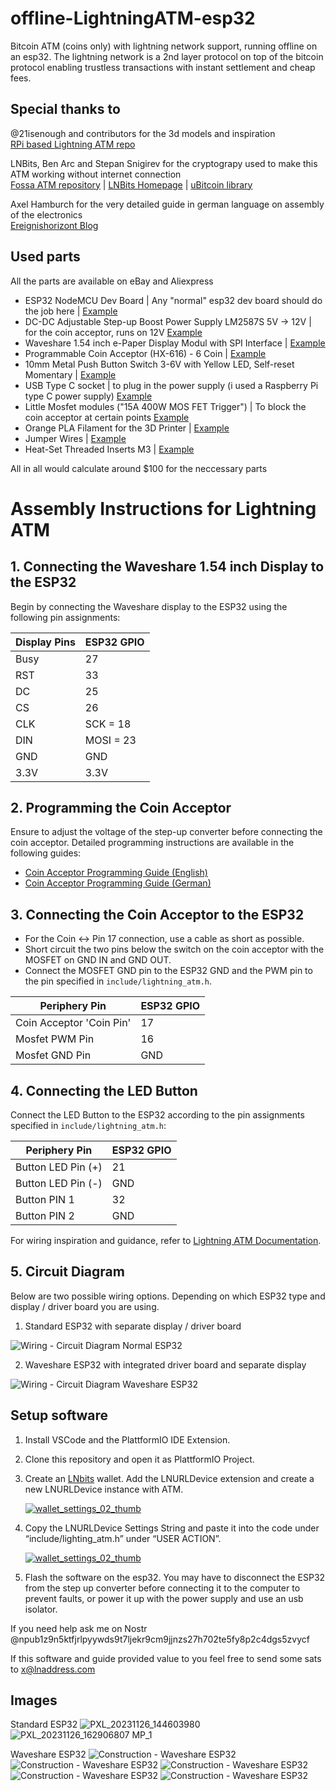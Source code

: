 # offline-LightningATM-esp32
Bitcoin ATM (coins only) with lightning network support, running offline on an esp32. 
The lightning network is a 2nd layer protocol on top of the bitcoin protocol enabling trustless transactions with instant settlement and cheap fees.

## Special thanks to
@21isenough and contributors for the 3d models and inspiration  
[RPi based Lightning ATM repo](https://github.com/21isenough/LightningATM)

LNBits, Ben Arc and Stepan Snigirev for the cryptograpy used to make this ATM working without internet connection  
[Fossa ATM repository](https://github.com/lnbits/fossa) | [LNBits Homepage](https://lnbits.com/) | [uBitcoin library](https://github.com/micro-bitcoin/uBitcoin)

Axel Hamburch for the very detailed guide in german language on assembly of the electronics  
[Ereignishorizont Blog](https://ereignishorizont.xyz/lightning-atm/)

## Used parts
All the parts are available on eBay and Aliexpress

* ESP32 NodeMCU Dev Board | Any "normal" esp32 dev board should do the job here | [Example](https://web.archive.org/web/20231202141343/https://www.berrybase.de/en/esp32-nodemcu-development-board)
* DC-DC Adjustable Step-up Boost Power Supply LM2587S 5V -> 12V | for the coin acceptor, runs on 12V [Example](https://de.aliexpress.com/item/32834930982.html)
* Waveshare 1.54 inch e-Paper Display Modul with SPI Interface | [Example](https://www.waveshare.com/1.54inch-e-paper-module.htm)
* Programmable Coin Acceptor (HX-616) - 6 Coin | [Example](https://de.aliexpress.com/item/1005005203759184.html)
* 10mm Metal Push Button Switch 3-6V with Yellow LED, Self-reset Momentary | [Example](https://de.aliexpress.com/item/1005004527235094.html)
* USB Type C socket | to plug in the power supply (i used a Raspberry Pi type C power supply) [Example](https://de.aliexpress.com/item/1005005347655323.html)
* Little Mosfet modules ("15A 400W MOS FET Trigger") | To block the coin acceptor at certain points [Example](https://de.aliexpress.com/item/33038160184.html)
* Orange PLA Filament for the 3D Printer | [Example](https://us.polymaker.com/products/polylite-pla)
* Jumper Wires | [Example](https://de.aliexpress.com/item/1005005945668553.html)
* Heat-Set Threaded Inserts M3 | [Example](https://www.prusa3d.com/product/threaded-inserts-m3-standard-100-pcs/)

All in all would calculate around $100 for the neccessary parts

# Assembly Instructions for Lightning ATM

## 1. Connecting the Waveshare 1.54 inch Display to the ESP32

Begin by connecting the Waveshare display to the ESP32 using the following pin assignments:

| Display Pins | ESP32 GPIO |
|--------------|------------|
| Busy         | 27         |
| RST          | 33         |
| DC           | 25         |
| CS           | 26         |
| CLK          | SCK = 18   |
| DIN          | MOSI = 23  |
| GND          | GND        |
| 3.3V         | 3.3V       |

## 2. Programming the Coin Acceptor

Ensure to adjust the voltage of the step-up converter before connecting the coin acceptor. Detailed programming instructions are available in the following guides:
- [Coin Acceptor Programming Guide (English)](https://github.com/21isenough/LightningATM/blob/master/docs/guide/coin_validator.md)
- [Coin Acceptor Programming Guide (German)](https://ereignishorizont.xyz/lightning-atm/)

## 3. Connecting the Coin Acceptor to the ESP32

- For the Coin <-> Pin 17 connection, use a cable as short as possible.
- Short circuit the two pins below the switch on the coin acceptor with the MOSFET on GND IN and GND OUT.
- Connect the MOSFET GND pin to the ESP32 GND and the PWM pin to the pin specified in `include/lightning_atm.h`.

| Periphery Pin            | ESP32 GPIO |
|--------------------------|------------|
| Coin Acceptor 'Coin Pin' | 17         |
| Mosfet PWM Pin           | 16         |
| Mosfet GND Pin           | GND        |


## 4. Connecting the LED Button

Connect the LED Button to the ESP32 according to the pin assignments specified in `include/lightning_atm.h`:

| Periphery Pin             | ESP32 GPIO |
|---------------------------|------------|
| Button LED Pin (+)        | 21         |
| Button LED Pin (-)        | GND        |
| Button PIN 1              | 32         |
| Button PIN 2              | GND        |

For wiring inspiration and guidance, refer to [Lightning ATM Documentation](https://github.com/21isenough/LightningATM/tree/master/docs).

## 5. Circuit Diagram

Below are two possible wiring options. Depending on which ESP32 type and display / driver board you are using. 

1. Standard ESP32 with separate display / driver board

![Wiring - Circuit Diagram Normal ESP32](./assets/offlineATM-xxxxxx.png)

2. Waveshare ESP32 with integrated driver board and separate display

![Wiring - Circuit Diagram Waveshare ESP32](./assets/offlineATM-WaveshareESP32-xxxxxx.png)

## Setup software

1. Install VSCode and the PlattformIO IDE Extension.
2. Clone this repository and open it as PlattformIO Project.
3. Create an [LNbits](https://legend.lnbits.com/) wallet. Add the LNURLDevice extension and create a new LNURLDevice instance with ATM.

    [![wallet_settings_02_thumb](./assets/wallet_settings_01_thumb.png)](./assets/wallet_settings_01.png)

4. Copy the LNURLDevice Settings String and paste it into the code under “include/lighting_atm.h” under “USER ACTION”.

    [![wallet_settings_02_thumb](./assets/wallet_settings_02_thumb.png)](./assets/wallet_settings_02.png)

5. Flash the software on the esp32. You may have to disconnect the ESP32 from the step up converter before connecting it to the computer to prevent faults, or power it up with the power supply and use an usb isolator.

If you need help ask me on Nostr @npub1z9n5ktfjrlpyywds9t7ljekr9cm9jjnzs27h702te5fy8p2c4dgs5zvycf

If this software and guide provided value to you feel free to send some sats to x@lnaddress.com


## Images

Standard ESP32
![PXL_20231126_144603980](https://github.com/f321x/offline-LightningATM-esp32/assets/51097237/12ac8a54-8756-4842-b26d-4408e8df3afe)
![PXL_20231126_162906807 MP_1](https://github.com/f321x/offline-LightningATM-esp32/assets/51097237/7e394774-f341-4b1c-ae73-4806f6f42ce5)

Waveshare ESP32
![Construction - Waveshare ESP32](./assets/WaveshareESP32_construction_005.jpg)
![Construction - Waveshare ESP32](./assets/WaveshareESP32_construction_001.jpg)
![Construction - Waveshare ESP32](./assets/WaveshareESP32_construction_002.jpg)
![Construction - Waveshare ESP32](./assets/WaveshareESP32_construction_003.jpg)
![Construction - Waveshare ESP32](./assets/WaveshareESP32_construction_004.jpg)

